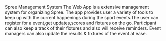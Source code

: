 Spree Management System
The Web App is a extensive management system for organizing Spree.
The app provides user a variety of tools to keep up with the current happenings
during the sport events.The user can register for a event,get updates,scores and 
fixtures on the go. Participant can also keep a track of their fixtures and also will receive reminders.
Event managers can also update the results & fixtures of the event at ease.

